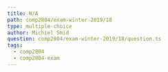 ```yaml
---
title: N/A
path: comp2804/exam-winter-2019/18
type: multiple-choice
author: Michiel Smid
question: comp2804/exam-winter-2019/18/question.ts
tags:
  - comp2804
  - comp2804-exam
---
```

